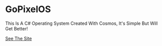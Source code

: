 # GoPixelOS

This Is A C# Operating System Created With Cosmos, It's Simple But Will Get Better!

[See The Site](https://sites.google.com/view/gopixelos-official-site/start)
